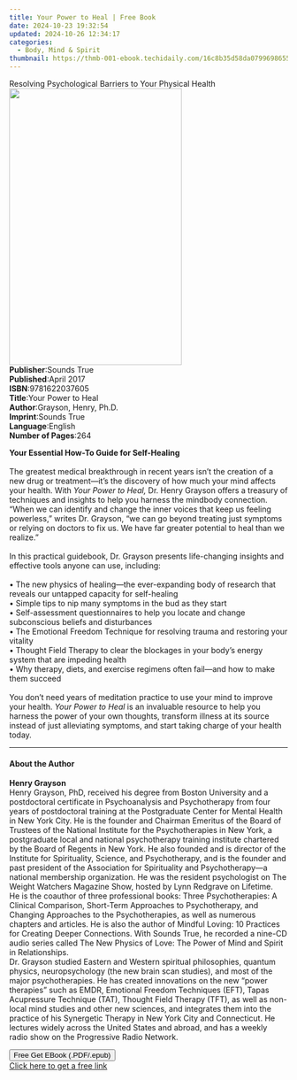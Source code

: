 ```yaml
---
title: Your Power to Heal | Free Book
date: 2024-10-23 19:32:54
updated: 2024-10-26 12:34:17
categories:
  - Body, Mind & Spirit
thumbnail: https://thmb-001-ebook.techidaily.com/16c8b35d58da0799698655da45ebfb3151dec43e3db6e565b4d629935854583e.jpg
---
```

<main id="book-container">
  <div class="flex flex-col">
    <div class="book-brief flex-1 py-6 px-4 sm:p-6 md:py-10 md:px-8">
      <!-- brief-->
      <div class="book-brief-main">
        Resolving Psychological Barriers to Your Physical Health
      </div>
    </div>
    <div
      class="book-meta-info flex-1 grid gap-4 col-start-1 col-end-3 row-start-1 sm:mb-6 sm:grid-cols-4 lg:gap-6 lg:col-start-2 lg:row-end-6 lg:row-span-6 lg:mb-0"
    >
      <div
        class="book-meta-info-left place-content-center mt-4 p-4 text-sm leading-6 col-start-2 col-span-2 dark:text-slate-400"
      >
        <img
          class="w-full h-500 object-cover rounded-lg sm:h-255 sm:col-span-2 lg:col-span-full"
          src="https://img-001-ebook.techidaily.com/c70e5fa316cc0ae5a326864903ee7d6bce247f958736d8bb278f1c264b1c7842.jpg"
          alt=""
          width="312"
          height="500"
        />
      </div>
      <div
        class="book-meta-info-right mt-2 col-start-1 row-start-2 col-span-3 self-center"
      >
        <!-- meta data  -->
        <div class="flex flex-col px-4 md:px-8">
          <div class="flex-1">
            <strong>Publisher</strong>:<span class="px-2">Sounds True</span>
          </div>
          <div class="flex-1">
            <strong>Published</strong>:<span class="px-2">April 2017</span>
          </div>
          <div class="flex-1">
            <strong>ISBN</strong>:<span class="px-2">9781622037605</span>
          </div>
          <div class="flex-1">
            <strong>Title</strong>:<span class="px-2">Your Power to Heal</span>
          </div>
          <div class="flex-1">
            <strong>Author</strong>:<span class="px-2"
              >Grayson, Henry, Ph.D.</span
            >
          </div>
          <div class="flex-1">
            <strong>Imprint</strong>:<span class="px-2">Sounds True</span>
          </div>
          <div class="flex-1">
            <strong>Language</strong>:<span class="px-2">English</span>
          </div>
          <div class="flex-1">
            <strong>Number of Pages</strong>:<span class="px-2">264</span>
          </div>
        </div>
      </div>
    </div>
    <div class="book-description flex-1 py-6 px-4 sm:p-6 md:py-10 md:px-8">
      <div class="book-description-main">
        <div accordion-content="" id="description">
          <p>
            <b>Your Essential How-To Guide for Self-Healing </b
            ><br />&nbsp;<br />The greatest medical breakthrough in recent years
            isn’t the creation of a new drug or treatment—it’s the discovery of
            how much your mind affects your health. With
            <i>Your Power to Heal,</i> Dr. Henry Grayson offers a treasury of
            techniques and insights to help you harness the mindbody connection.
            “When we can identify and change the inner voices that keep us
            feeling powerless,” writes Dr. Grayson, “we can go beyond treating
            just symptoms or relying on doctors to fix us. We have far greater
            potential to heal than we realize.”<br />&nbsp;<br />In this
            practical guidebook, Dr. Grayson presents life-changing insights and
            effective tools anyone can use, including:<br />&nbsp;<br />• The
            new physics of healing—the ever-expanding body of research that
            reveals our untapped capacity for self-healing<br />• Simple tips to
            nip many symptoms in the bud as they start<br />• Self-assessment
            questionnaires to help you locate and change subconscious beliefs
            and disturbances<br />• The Emotional Freedom Technique for
            resolving trauma and restoring your vitality<br />• Thought Field
            Therapy to clear the blockages in your body’s energy system that are
            impeding health<br />• Why therapy, diets, and exercise regimens
            often fail—and how to make them succeed<br />&nbsp;<br />You don’t
            need years of meditation practice to use your mind to improve your
            health. <i>Your Power to Heal </i>is an invaluable resource to help
            you harness the power of your own thoughts, transform illness at its
            source instead of just alleviating symptoms, and start taking charge
            of your health today.
          </p>
        </div>
        <div class="accordion-fader"></div>
      </div>
    </div>
    <div class="book-excerpts flex-1 py-6 px-4 sm:p-6 md:py-10 md:px-8">
      <!-- excerpts-->
      <div class="book-excerpts-main">
        <hr />
        <h4 class="placeholder placeholder-heading">
          <span>About the Author</span>
        </h4>
        <p></p>
        <p>
          <b>Henry Grayson</b><br />Henry Grayson, PhD, received his degree from
          Boston University and a postdoctoral certificate in Psychoanalysis and
          Psychotherapy from four years of postdoctoral training at the
          Postgraduate Center for Mental Health in New York City. He is the
          founder and Chairman Emeritus of the Board of Trustees of the National
          Institute for the Psychotherapies in New York, a postgraduate local
          and national psychotherapy training institute chartered by the Board
          of Regents in New York. He also founded and is director of the
          Institute for Spirituality, Science, and Psychotherapy, and is the
          founder and past president of the Association for Spirituality and
          Psychotherapy—a national membership organization. He was the resident
          psychologist on The Weight Watchers Magazine Show, hosted by Lynn
          Redgrave on Lifetime.<br />He is the coauthor of three professional
          books: Three Psychotherapies: A Clinical Comparison, Short-Term
          Approaches to Psychotherapy, and Changing Approaches to the
          Psychotherapies, as well as numerous chapters and articles. He is also
          the author of Mindful Loving: 10 Practices for Creating Deeper
          Connections. With Sounds True, he recorded a nine-CD audio series
          called The New Physics of Love: The Power of Mind and Spirit in
          Relationships.<br />Dr. Grayson studied Eastern and Western spiritual
          philosophies, quantum physics, neuropsychology (the new brain scan
          studies), and most of the major psychotherapies. He has created
          innovations on the new “power therapies” such as EMDR, Emotional
          Freedom Techniques (EFT), Tapas Acupressure Technique (TAT), Thought
          Field Therapy (TFT), as well as non-local mind studies and other new
          sciences, and integrates them into the practice of his Synergetic
          Therapy in New York City and Connecticut. He lectures widely across
          the United States and abroad, and has a weekly radio show on the
          Progressive Radio Network.
        </p>
        <p></p>
      </div>
    </div>
    <div
      class="book-about-author flex-1 py-6 px-4 sm:p-6 md:py-10 md:px-8"
    ></div>
    <div class="book-free-get flex-1 py-6 px-4 sm:p-6 md:py-10 md:px-8">
      <button
        id="btn-free-get"
        class="bg-blue-500 hover:bg-blue-700 text-white font-bold py-2 px-4 rounded"
      >
        Free Get EBook (.PDF/.epub)
      </button>
      <div id="countdown-display" class="px-2 text-lg mt-2"></div>
      <a
        id="free-link"
        class="hidden bg-blue-500 hover:bg-blue-700 text-white font-bold py-2 px-4 rounded"
        href="https://www.ebooks.com/en-us/book/210761526/your-power-to-heal/grayson-henry-ph-d/"
        target="_blank"
        >Click here to get a free link</a
      >
    </div>
    <script>
      let countdownTime = 0;
      let countdownInterval = null;
      document
        .getElementById('btn-free-get')
        .addEventListener('click', startCountdown);
      function startCountdown() {
        countdownTime = new Date().getTime() + 60000 * 3;
        countdownInterval = setInterval(updateCountdown, 1000);
        document.getElementById('btn-free-get').disabled = true;
        document
          .getElementById('btn-free-get')
          .classList.add('bg-gray-500', 'cursor-not-allowed');
      }
      function updateCountdown() {
        let currentTime = new Date().getTime();
        let timeLeft = countdownTime - currentTime;
        let secondsLeft = Math.floor(timeLeft / 1000);
        document.getElementById('countdown-display').innerHTML =
          `Remaining time: ${secondsLeft} seconds.`;
        if (secondsLeft <= 0) {
          clearInterval(countdownInterval);
          document.getElementById('btn-free-get').classList.add('hidden');
          document.getElementById('free-link').classList.remove('hidden');
          document.getElementById('countdown-display').innerHTML = '';
        }
      }
    </script>
  </div>
</main>

